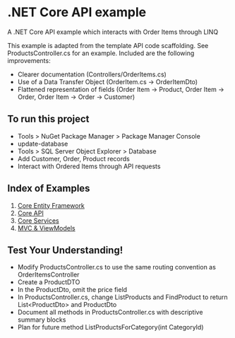 # .NET Core API example
A .NET Core API example which interacts with Order Items through LINQ

This example is adapted from the template API code scaffolding. See ProductsController.cs for an example. Included are the following improvements:
- Clearer documentation (Controllers/OrderItems.cs)
- Use of a Data Transfer Object (OrderItem.cs -> OrderItemDto)
- Flattened representation of fields (Order Item -> Product, Order Item -> Order, Order Item -> Order -> Customer)

## To run this project
- Tools > NuGet Package Manager > Package Manager Console
- update-database
- Tools > SQL Server Object Explorer > Database
- Add Customer, Order, Product records
- Interact with Ordered Items through API requests

## Index of Examples
1. [Core Entity Framework](https://github.com/christinebittle/CoreEntityFramework)
2. [Core API](https://github.com/christinebittle/CoreAPI)
3. [Core Services](https://github.com/christinebittle/CoreServices)
4. [MVC & ViewModels](https://github.com/christinebittle/OnlineStore)

## Test Your Understanding!
- Modify ProductsController.cs to use the same routing convention as OrderItemsController
- Create a ProductDTO
- In the ProductDto, omit the price field
- In ProductsController.cs, change ListProducts and FindProduct to return List\<ProductDto\> and ProductDto
- Document all methods in ProductsController.cs with descriptive summary blocks
- Plan for future method ListProductsForCategory(int CategoryId)
